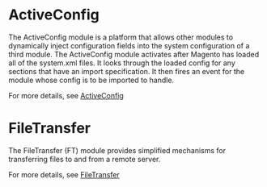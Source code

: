 ActiveConfig
============

The ActiveConfig module is a platform that allows other modules to
dynamically inject configuration fields into the system configuration
of a third module. The ActiveConfig module activates after Magento has loaded all of the system.xml files. It looks through the loaded config for any sections that have an import specification. It then fires an event for the module whose config is to be imported to handle.

For more details, see [ActiveConfig](docs/activeconfig/)

FileTransfer
============

The FileTransfer (FT) module provides simplified mechanisms for transferring files to and from a remote server.

For more details, see [FileTransfer](docs/filetransfer/)
